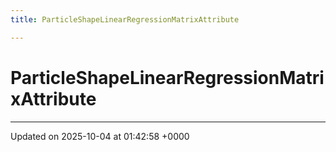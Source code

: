 ```yaml
---
title: ParticleShapeLinearRegressionMatrixAttribute

---
```


# ParticleShapeLinearRegressionMatrixAttribute





-------------------------------

Updated on 2025-10-04 at 01:42:58 +0000